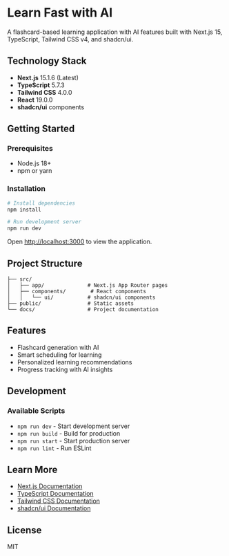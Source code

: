 # Learn Fast with AI

A flashcard-based learning application with AI features built with Next.js 15, TypeScript, Tailwind CSS v4, and shadcn/ui.

## Technology Stack

- **Next.js** 15.1.6 (Latest)
- **TypeScript** 5.7.3
- **Tailwind CSS** 4.0.0
- **React** 19.0.0
- **shadcn/ui** components

## Getting Started

### Prerequisites

- Node.js 18+ 
- npm or yarn

### Installation

```bash
# Install dependencies
npm install

# Run development server
npm run dev
```

Open [http://localhost:3000](http://localhost:3000) to view the application.

## Project Structure

```
├── src/
│   ├── app/              # Next.js App Router pages
│   ├── components/        # React components
│   │   └── ui/           # shadcn/ui components
├── public/               # Static assets
└── docs/                 # Project documentation
```

## Features

- Flashcard generation with AI
- Smart scheduling for learning
- Personalized learning recommendations
- Progress tracking with AI insights

## Development

### Available Scripts

- `npm run dev` - Start development server
- `npm run build` - Build for production
- `npm run start` - Start production server
- `npm run lint` - Run ESLint

## Learn More

- [Next.js Documentation](https://nextjs.org/docs)
- [TypeScript Documentation](https://www.typescriptlang.org/docs)
- [Tailwind CSS Documentation](https://tailwindcss.com/docs)
- [shadcn/ui Documentation](https://ui.shadcn.com)

## License

MIT

